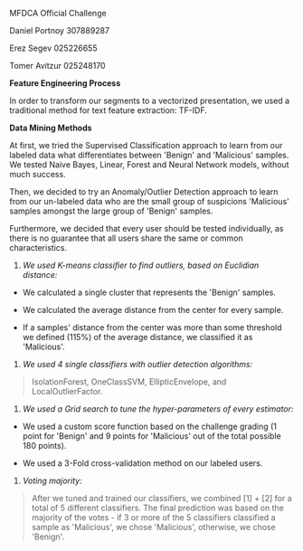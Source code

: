 MFDCA Official Challenge

Daniel Portnoy 307889287

Erez Segev 025226655

Tomer Avitzur 025248170

**Feature Engineering Process**

In order to transform our segments to a vectorized presentation, we used a
traditional method for text feature extraction: TF-IDF.

**Data Mining Methods**

At first, we tried the Supervised Classification approach to learn from our
labeled data what differentiates between 'Benign' and 'Malicious' samples. We
tested Naive Bayes, Linear, Forest and Neural Network models, without much
success.

Then, we decided to try an Anomaly/Outlier Detection approach to learn from our
un-labeled data who are the small group of suspicions 'Malicious' samples
amongst the large group of 'Benign' samples.

Furthermore, we decided that every user should be tested individually, as there
is no guarantee that all users share the same or common characteristics.

1.  *We used K-means classifier to find outliers, based on Euclidian distance:*

-   We calculated a single cluster that represents the 'Benign' samples.

-   We calculated the average distance from the center for every sample.

-   If a samples' distance from the center was more than some threshold we
    defined (115%) of the average distance, we classified it as 'Malicious'.

1.  *We used 4 single classifiers with outlier detection algorithms:*

>   IsolationForest, OneClassSVM, EllipticEnvelope, and LocalOutlierFactor.

1.  *We used a Grid search to tune the hyper-parameters of every estimator:*

-   We used a custom score function based on the challenge grading (1 point for
    'Benign' and 9 points for 'Malicious' out of the total possible 180 points).

-   We used a 3-Fold cross-validation method on our labeled users.

1.  *Voting majority:*

>   After we tuned and trained our classifiers, we combined [1] + [2] for a
>   total of 5 different classifiers. The final prediction was based on the
>   majority of the votes - if 3 or more of the 5 classifiers classified a
>   sample as 'Malicious', we chose 'Malicious', otherwise, we chose 'Benign'.
